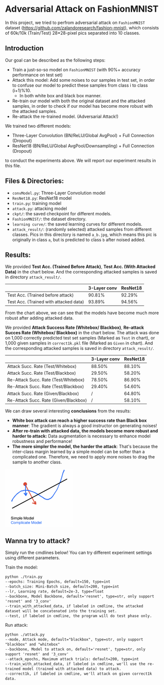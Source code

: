 # Adversarial Attack on FashionMNIST

In this project, we tried to perfrom adversarial attack on ```FashionMNIST``` dataset (https://github.com/zalandoresearch/fashion-mnist), which consists of 60k/10k (Train/Test) 28*28-pixel pics separated into 10 classes.

## Introduction

 Our goal can be described as the following steps:

- Train a just-so-so model on ```FashionMNIST``` (with 90%+ accuracy performance on test set)
- Attack this model: Add some noises to our samples in test set, in order to confuse our model to predict these samples from class i to class (i+1)%10.
  - In both white box and black box manner.
- Re-train our model with both the original dataset and the attacked samples, in order to check if our model has become more robust with the attacked samples.
- Re-attack the re-trained model. (Adversarial Attack!)

We trained two different models:

- Three-Layer Convolution (BN/ReLU/Global AvgPool) + Full Connection (Dropout)
- ResNet18 (BN/ReLU/Global AvgPool/Downsampling) + Full Connection (Dropout)

to conduct the experiments above. We will report our experiment results in this file.

## Files & Directories:

- ```convModel.py```: Three-Layer Convolution model
- ```ResNet18.py```: ResNet18 model
- ```train.py```: training model
- ```attack.py```: attacking model
- ```ckpt/```: the saved checkpoint for different models.
- ```FashionMNIST/```: the dataset directory.
- ```learning curve/```: the saved learning curves for different models.
- ```attack_result/```: (randomly selected) attacked samples from different classes. Pics in this directory is named ```a_b.jpg```, which means this pic is originally in class ```a```, but is predicted to class ```b``` after noised added.

## Results:

We provided **Test Acc. (Trained Before Attack)**, **Test Acc. (With Attacked Data)** in the chart below. And the corresponding attacked samples is saved in directory ```attack_result/```.

|                                        | 3-Layer conv | ResNet18 |
| -------------------------------------- | ------------ | -------- |
| Test Acc. (Trained before attack)      | 90.81%       | 92.29%   |
| Test Acc. (Trained with attacked data) | 93.89%       | 94.56%   |

From the chart above, we can see that the models have become much more robust after adding attacked data.

We provided **Attack Success Rate (Whitebox/ Blackbox)**, **Re-attack Succes Rate (Whitebox/ Blackbox)** in the chart below. The attack was done on 1,000 correctly predicted test set samples (Marked as ```Test``` in chart), or 1,000 given samples in ```correct1k.pkl``` file (Marked as ```Given``` in chart). And the corresponding attacked samples is saved in directory ```attack_result/```.

|                                       | 3-Layer conv | ResNet18 |
| ------------------------------------- | ------------ | -------- |
| Attack Succ. Rate (Test/Whitebox)     | 88.50%       | 88.10%   |
| Attack Succ. Rate (Test/Blackbox)     | 29.50%       | 58.20%   |
| Re-Attack Succ. Rate (Test/Whitebox)  | 78.50%       | 86.90%   |
| Re-Attack Succ. Rate (Test/Blackbox)  | 29.40%       | 54.60%   |
| Attack Succ. Rate (Given/Blackbox)    | /            | 64.80%   |
| Re-Attack Succ. Rate (Given/Blackbox) | /            | 58.10%   |

We can draw several interesting **conclusions** from the results:

- **White box attack can reach a higher success rate than Black box manner**: The gradient is always a good instructor on generating noises!
- **After re-train with attacked data, the models become more robust and harder to attack:** Data augmentation is necessary to enhance model robustness and performance!
- **The more simpler the model, the harder the attack**: That's because the inter-class margin learned by a simple model can be softer than a complicated one. Therefore, we need to apply more noises to drag the sample to another class.

<img src="./margin_sample.png" alt="image-20210427161207918" style="zoom:33%;" />

## Wanna try to attack?

Simply run the cmdlines below! You can try different experiment settings using different parameters.

Train the model:

```
python ./train.py 
--epochs: Training Epochs, default=150, type=int
--batch_size: Mini-Batch size, default=200, type=int
--lr, Learning rate, default=2e-3, type=float
--backbone, Model Backbone, default='resnet', type=str, only support 'resnet' and '3_conv'
--train_with_attacked_data, if labeled in cmdline, the attacked dataset will be concatenated into the training set.
--test, if labeled in cmdline, the program will do test phase only.
```

Run attack:

```
python ./attack.py
--mode, Attack mode, default="blackbox", type=str, only support "blackbox" and "whitebox"
--backbone, Model to attack on, default='resnet', type=str, only support 'resnet' and '3_conv'
--attack_epochs, Maximum attack trials: default=200, type=int
--train_with_attacked_data, if labeled in cmdline, we'll use the re-trained model (trained with attacked data) to attack.
--correct1k, if labeled in cmdline, we'll attack on given correct1k data.
```

